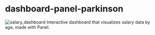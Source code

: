 # dashboard-panel-parkinson
 ![salary_dashboard](https://user-images.githubusercontent.com/43000003/188281266-b5d9cc6d-6b7a-48ff-96fc-6c4b52199e06.PNG)
Interactive dashboard that visualizes salary data by age, made with Panel.
